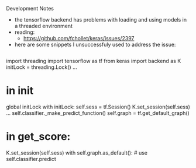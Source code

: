 Development Notes

- the tensorflow backend has problems with loading and using models in a threaded environment
- reading:
    + https://github.com/fchollet/keras/issues/2397
- here are some snippets I unsuccessfuly used to address the issue:
  ```
import threading
import tensorflow as tf
from keras import backend as K
initLock = threading.Lock()
  ...

# in __init__
global initLock
with initLock:
    self.sess = tf.Session()
    K.set_session(self.sess)
    ...
    self.classifier._make_predict_function()
    self.graph = tf.get_default_graph()

# in get_score:
K.set_session(self.sess)
with self.graph.as_default():
    # use self.classifier.predict

```
